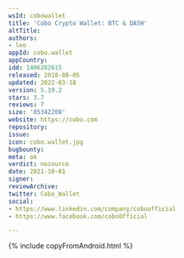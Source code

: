```yaml
---
wsId: cobowallet
title: 'Cobo Crypto Wallet: BTC & DASH'
altTitle: 
authors:
- leo
appId: cobo.wallet
appCountry: 
idd: 1406282615
released: 2018-08-05
updated: 2022-03-18
version: 5.19.2
stars: 3.7
reviews: 7
size: '85342208'
website: https://cobo.com
repository: 
issue: 
icon: cobo.wallet.jpg
bugbounty: 
meta: ok
verdict: nosource
date: 2021-10-01
signer: 
reviewArchive: 
twitter: Cobo_Wallet
social:
- https://www.linkedin.com/company/coboofficial
- https://www.facebook.com/coboOfficial

---
```


 {% include copyFromAndroid.html %}
